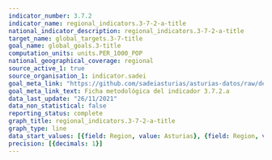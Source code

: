 ```yaml
---
indicator_number: 3.7.2
indicator_name: regional_indicators.3-7-2-a-title
national_indicator_description: regional_indicators.3-7-2-a-title
target_name: global_targets.3-7-title
goal_name: global_goals.3-title
computation_units: units.PER_1000_POP
national_geographical_coverage: regional
source_active_1: true
source_organisation_1: indicator.sadei
goal_meta_link: "https://github.com/sadeiasturias/asturias-datos/raw/develop/descargas/metodologia/3.7.2.a.pdf"
goal_meta_link_text: Ficha metodológica del indicador 3.7.2.a
data_last_update: "26/11/2021"
data_non_statistical: false
reporting_status: complete
graph_title: regional_indicators.3-7-2-a-title
graph_type: line
data_start_values: [{field: Region, value: Asturias}, {field: Region, value: España}]
precision: [{decimals: 1}]
---
```

